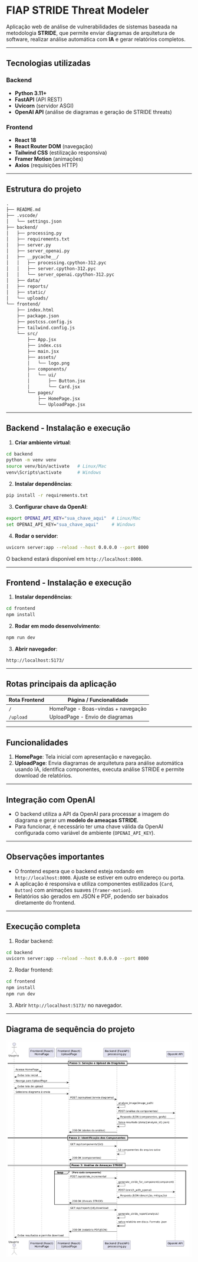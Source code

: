 # FIAP STRIDE Threat Modeler

Aplicação web de análise de vulnerabilidades de sistemas baseada na metodologia **STRIDE**, que permite enviar diagramas de arquitetura de software, realizar análise automática com **IA** e gerar relatórios completos.

---

## Tecnologias utilizadas

### Backend

* **Python 3.11+**
* **FastAPI** (API REST)
* **Uvicorn** (servidor ASGI)
* **OpenAI API** (análise de diagramas e geração de STRIDE threats)

### Frontend

* **React 18**
* **React Router DOM** (navegação)
* **Tailwind CSS** (estilização responsiva)
* **Framer Motion** (animações)
* **Axios** (requisições HTTP)

---

## Estrutura do projeto

```
.
├── README.md
├── .vscode/
│   └── settings.json
├── backend/
│   ├── processing.py
│   ├── requirements.txt
│   ├── server.py
│   ├── server_openai.py
│   ├── __pycache__/
│   │   ├── processing.cpython-312.pyc
│   │   ├── server.cpython-312.pyc
│   │   └── server_openai.cpython-312.pyc
│   ├── data/
│   ├── reports/
│   ├── static/
│   └── uploads/
└── frontend/
    ├── index.html
    ├── package.json
    ├── postcss.config.js
    ├── tailwind.config.js
    └── src/
        ├── App.jsx
        ├── index.css
        ├── main.jsx
        ├── assets/
        │   └── logo.png
        ├── components/
        │   └── ui/
        │       ├── Button.jsx
        │       └── Card.jsx
        └── pages/
            ├── HomePage.jsx
            └── UploadPage.jsx
```

---

## Backend - Instalação e execução

1. **Criar ambiente virtual**:

```bash
cd backend
python -m venv venv
source venv/bin/activate   # Linux/Mac
venv\Scripts\activate      # Windows
```

2. **Instalar dependências**:

```bash
pip install -r requirements.txt
```

3. **Configurar chave da OpenAI**:

```bash
export OPENAI_API_KEY="sua_chave_aqui"  # Linux/Mac
set OPENAI_API_KEY="sua_chave_aqui"     # Windows
```

4. **Rodar o servidor**:

```bash
uvicorn server:app --reload --host 0.0.0.0 --port 8000
```

O backend estará disponível em `http://localhost:8000`.

---

## Frontend - Instalação e execução

1. **Instalar dependências**:

```bash
cd frontend
npm install
```

2. **Rodar em modo desenvolvimento**:

```bash
npm run dev
```

3. **Abrir navegador**:

```
http://localhost:5173/
```

---

## Rotas principais da aplicação

| Rota Frontend | Página / Funcionalidade             |
| ------------- | ----------------------------------- |
| `/`           | HomePage - Boas-vindas + navegação  |
| `/upload`     | UploadPage - Envio de diagramas     |

---

## Funcionalidades

1. **HomePage**: Tela inicial com apresentação e navegação.
2. **UploadPage**: Envia diagramas de arquitetura para análise automática usando IA, identifica componentes, executa análise STRIDE e permite download de relatórios.

---

## Integração com OpenAI

* O backend utiliza a API da OpenAI para processar a imagem do diagrama e gerar um **modelo de ameaças STRIDE**.
* Para funcionar, é necessário ter uma chave válida da OpenAI configurada como variável de ambiente (`OPENAI_API_KEY`).

---

## Observações importantes

* O frontend espera que o backend esteja rodando em `http://localhost:8000`. Ajuste se estiver em outro endereço ou porta.
* A aplicação é responsiva e utiliza componentes estilizados (`Card`, `Button`) com animações suaves (`framer-motion`).
* Relatórios são gerados em JSON e PDF, podendo ser baixados diretamente do frontend.

---

## Execução completa

1. Rodar backend:

```bash
cd backend
uvicorn server:app --reload --host 0.0.0.0 --port 8000
```

2. Rodar frontend:

```bash
cd frontend
npm install
npm run dev
```

3. Abrir `http://localhost:5173/` no navegador.

---

## Diagrama de sequência do projeto

![alt text](.\frontend\src\assets\diagramasequencia.png)
